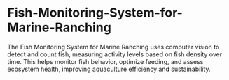 # Fish-Monitoring-System-for-Marine-Ranching
The Fish Monitoring System for Marine Ranching uses computer vision to detect and count fish, measuring activity levels based on fish density over time. This helps monitor fish behavior, optimize feeding, and assess ecosystem health, improving aquaculture efficiency and sustainability.
